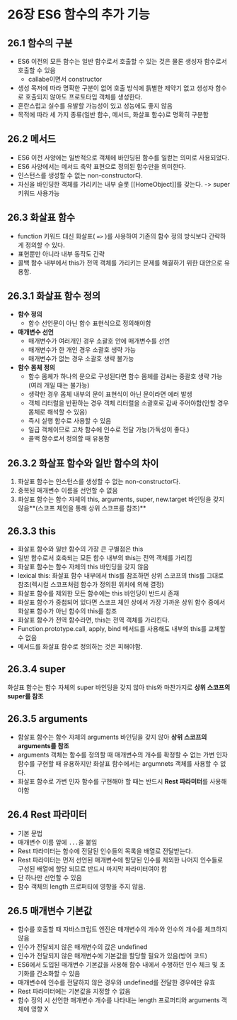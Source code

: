 # 26장 ES6 함수의 추가 기능

## 26.1 함수의 구분
- ES6 이전의 모든 함수는 일반 함수로서 호출할 수 있는 것은 물론 생성자 함수로서 호출할 수 있음
  - callabe이면서 constructor
- 생성 목저에 따라 명확한 구분이 없어 호출 방식에 틁별한 제약기 없고 생성자 함수로 호출되지 않아도 프로토타입 객체를 생성한다.
- 혼란스럽고 실수를 유발할 가능성이 있고 성능에도 좋지 않음
- 목적에 따라 세 가지 종류(일반 함수, 메서드, 화살표 함수)로 명확히 구분함

## 26.2 메서드
- ES6 이전 사양에는 일반적으로 객체에 바인딩된 함수를 일컫는 의미로 사용되었다.
- ES6 사양에서는 메서드 축약 표현으로 정의된 함수만을 의미한다.
- 인스턴스를 생성할 수 없는 non-constructor다.
- 자신을 바인딩한 객체를 가리키는 내부 슬롯 [[HomeObject]]를 갖는다. -> super 키워드 사용가능

## 26.3 화살표 함수
- function 키워드 대신 화살표( `=>` )를 사용하여 기존의 함수 정의 방식보다 간략하게 정의할 수 있다.
- 표현뿐만 아니라 내부 동작도 간략
- 콜백 함수 내부에서 this가 전역 객체를 가리키는 문제를 해결하기 위한 대안으로 유용함.

## 26.3.1 화살표 함수 정의
- **함수 정의**
  - 함수 선언문이 아닌 함수 표현식으로 정의해야함
- **매개변수 선언**
  - 매개변수가 여러개인 경우 소괄호 안에 매개변수를 선언
  - 매개변수가 한 개인 경우 소괄호 생략 가능
  - 매개변수가 없는 경우 소괄호 생략 불가능
- **함수 몸체 정의**
  - 함수 몸체가 하나의 문으로 구성된다면 함수 몸체를 감싸는 중괄호 생략 가능(여러 개일 때는 불가능)
  - 생략한 경우 몸체 내부의 문이 표현식이 아닌 문이라면 에러 발생
  - 객체 리터럴을 반환하는 경우 객체 리터럴을 소괄호로 감싸 주어야함(안할 경우 몸체로 해석할 수 있음)
  - 즉시 실행 함수로 사용할 수 있음
  - 일급 객체이므로 고차 함수에 인수로 전달 가능(가독성이 좋다.)
  - 콜백 함수로서 정의할 때 유용함

## 26.3.2 화살표 함수와 일반 함수의 차이
1. 화살표 함수는 인스턴스를 생성할 수 없는 non-constructor다.
2. 중복된 매개변수 이름을 선언할 수 없음
3. 화살표 함수는 함수 자체의 this, arguments, super, new.target 바인딩을 갖지 않음**(스코프 체인을 통해 상위 스코프를 참조)**

## 26.3.3 this
- 화살표 함수와 일반 함수의 가장 큰 구별점은 this
- 일반 함수로서 호축되는 모든 함수 내부의 this는 전역 객체를 가리킴
- 화살표 함수는 함수 자체의 this 바인딩을 갖지 않음
- lexical this: 화살표 함수 내부에서 this를 참조하면 상위 스코프의 this를 그대로 참조(렉시컬 스코프처럼 함수가 정의된 위치에 의해 결정)
- 화살표 함수를 제외한 모든 함수에는 this 바인딩이 반드시 존재
- 화살표 함수가 중첩되어 있다면 스코프 체인 상에서 가장 가까운 상위 함수 중에서 화살표 함수가 아닌 함수의 this를 참조
- 화살표 함수가 전역 함수라면, this는 전역 객체를 가리킨다.
- Function.prototype.call, apply, bind 메서드를 사용해도 내부의 this를 교체할 수 없음
- 메서드를 화살표 함수로 정의하는 것은 피해야함.

## 26.3.4 super
화살표 함수는 함수 자체의 super 바인딩을 갖지 않아 this와 마찬가지로 **상위 스코프의 super를 참조**

## 26.3.5 arguments
- 함살표 함수는 함수 자체의 arguments 바인딩을 갖지 않아 **상위 스코프의 arguments를 참조**
- arguments 객체는 함수를 정의할 때 매개변수의 개수를 확정할 수 없는 가변 인자 함수를 구현할 때 유용하지만 화살표 함수에서는 argumnets 객체를 사용할 수 없다.
- 화살표 함수로 가변 인자 함수를 구현해야 할 때는 반드시 **Rest 파라미터**를 사용해야함

## 26.4 Rest 파라미터
- 기본 문법
 - 매개변수 이름 앞에 `...`을 붙임
  - Rest 파라미터는 함수에 전달된 인수들의 목록을 배열로 전달받는다.
- Rest 파라미터는 먼저 선언된 매개변수에 할당된 인수를 제외한 나머지 인수들로 구성된 배열에 할당 되므로 반드시 마지막 파라미터여야 함
- 단 하나만 선언할 수 있음
- 함수 객체의 length 프로퍼티에 영향을 주지 않음.

## 26.5 매개변수 기본값
- 함수를 호출할 때 자바스크립트 엔진은 매개변수의 개수와 인수의 개수를 체크하지 않음
- 인수가 전달되지 않은 매개변수의 값은 undefined
- 인수가 전달되지 않은 매개변수에 기본값을 할당할 필요가 있음(방어 코드)
- ES6에서 도입된 매개변수 기본값을 사용해 함수 내에서 수행하던 인수 체크 및 초기화를 간소화할 수 있음
- 매개변수에 인수를 전달하지 않은 경우와 undefined를 전달한 경우에만 유효
- Rest 파라미터에는 기본값을 지정할 수 없음
- 함수 정의 시 선언한 매개변수 개수를 나타내는 length 프로퍼티와 arguments 객체에 영향 X


